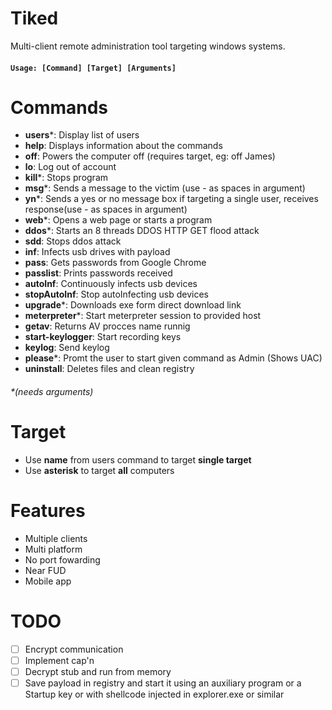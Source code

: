 # Tiked
Multi-client remote administration tool targeting windows systems.

#### `Usage: [Command] [Target] [Arguments]`

# Commands
- **users***: Display list of users
- **help**: Displays information about the commands
- **off**: Powers the computer off (requires target, eg: off James)
- **lo**: Log out of account
- **kill***: Stops program
- **msg***: Sends a message to the victim (use - as spaces in argument)
- **yn***: Sends a yes or no message box if targeting a single user, receives response(use - as spaces in argument)
- **web***: Opens a web page or starts a program
- **ddos***: Starts an 8 threads DDOS HTTP GET flood attack
- **sdd**: Stops ddos attack
- **inf**: Infects usb drives with payload
- **pass**: Gets passwords from Google Chrome
- **passlist**: Prints passwords received
- **autoInf**: Continuously infects usb devices
- **stopAutoInf**: Stop autoInfecting usb devices
- **upgrade***: Downloads exe form direct download link
- **meterpreter***: Start meterpreter session to provided host
- **getav**: Returns AV procces name runnig
- **start-keylogger**: Start recording keys
- **keylog**: Send keylog
- **please***: Promt the user to start given command as Admin (Shows UAC)
- **uninstall**: Deletes files and clean registry

###### *(needs arguments)

# Target
+ Use **name** from users command to target **single target**
+ Use **asterisk** to target **all** computers

# Features
+ Multiple clients
+ Multi platform
+ No port fowarding
+ Near FUD
+ Mobile app

# TODO
- [ ] Encrypt communication
- [ ] Implement cap'n
- [ ] Decrypt stub and run from memory
- [ ] Save payload in registry and start it using an auxiliary program or a Startup key or with shellcode injected in explorer.exe or similar
